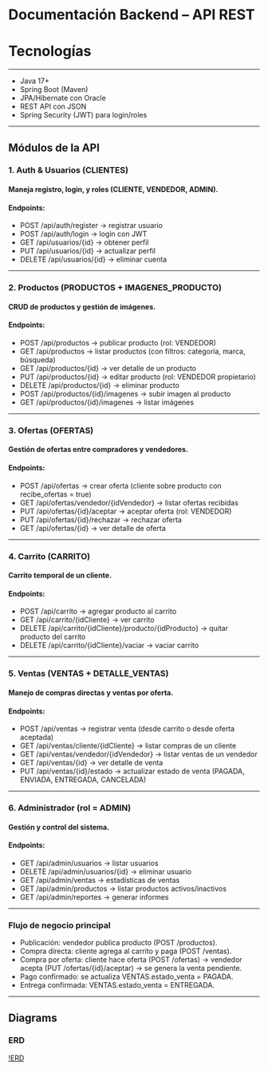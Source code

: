 # Documentación Backend – API REST

# Tecnologías

---

- Java 17+
- Spring Boot (Maven)
- JPA/Hibernate con Oracle
- REST API con JSON
- Spring Security (JWT) para login/roles

---

## Módulos de la API

### 1. Auth & Usuarios (CLIENTES)

#### Maneja registro, login, y roles (CLIENTE, VENDEDOR, ADMIN).

#### Endpoints:

- POST /api/auth/register → registrar usuario
- POST /api/auth/login → login con JWT
- GET /api/usuarios/{id} → obtener perfil
- PUT /api/usuarios/{id} → actualizar perfil
- DELETE /api/usuarios/{id} → eliminar cuenta

---

### 2. Productos (PRODUCTOS + IMAGENES_PRODUCTO)

#### CRUD de productos y gestión de imágenes.

#### Endpoints:

- POST /api/productos → publicar producto (rol: VENDEDOR)
- GET /api/productos → listar productos (con filtros: categoría, marca, búsqueda)
- GET /api/productos/{id} → ver detalle de un producto
- PUT /api/productos/{id} → editar producto (rol: VENDEDOR propietario)
- DELETE /api/productos/{id} → eliminar producto
- POST /api/productos/{id}/imagenes → subir imagen al producto
- GET /api/productos/{id}/imagenes → listar imágenes

---

### 3. Ofertas (OFERTAS)

#### Gestión de ofertas entre compradores y vendedores.

#### Endpoints:

- POST /api/ofertas → crear oferta (cliente sobre producto con recibe_ofertas = true)
- GET /api/ofertas/vendedor/{idVendedor} → listar ofertas recibidas
- PUT /api/ofertas/{id}/aceptar → aceptar oferta (rol: VENDEDOR)
- PUT /api/ofertas/{id}/rechazar → rechazar oferta
- GET /api/ofertas/{id} → ver detalle de oferta

---

### 4. Carrito (CARRITO)

#### Carrito temporal de un cliente.

#### Endpoints:

- POST /api/carrito → agregar producto al carrito
- GET /api/carrito/{idCliente} → ver carrito
- DELETE /api/carrito/{idCliente}/producto/{idProducto} → quitar producto del carrito
- DELETE /api/carrito/{idCliente}/vaciar → vaciar carrito

---

### 5. Ventas (VENTAS + DETALLE_VENTAS)

#### Manejo de compras directas y ventas por oferta.

#### Endpoints:

- POST /api/ventas → registrar venta (desde carrito o desde oferta aceptada)
- GET /api/ventas/cliente/{idCliente} → listar compras de un cliente
- GET /api/ventas/vendedor/{idVendedor} → listar ventas de un vendedor
- GET /api/ventas/{id} → ver detalle de venta
- PUT /api/ventas/{id}/estado → actualizar estado de venta (PAGADA, ENVIADA, ENTREGADA, CANCELADA)

---

### 6. Administrador (rol = ADMIN)

#### Gestión y control del sistema.

#### Endpoints:

- GET /api/admin/usuarios → listar usuarios
- DELETE /api/admin/usuarios/{id} → eliminar usuario
- GET /api/admin/ventas → estadísticas de ventas
- GET /api/admin/productos → listar productos activos/inactivos
- GET /api/admin/reportes → generar informes

---

### Flujo de negocio principal

- Publicación: vendedor publica producto (POST /productos).
- Compra directa: cliente agrega al carrito y paga (POST /ventas).
- Compra por oferta: cliente hace oferta (POST /ofertas) → vendedor acepta (PUT /ofertas/{id}/aceptar) → se genera la venta pendiente.
- Pago confirmado: se actualiza VENTAS.estado_venta = PAGADA.
- Entrega confirmada: VENTAS.estado_venta = ENTREGADA.

---

## Diagrams

### ERD

[!ERD](/diagrams/ERD.png)
